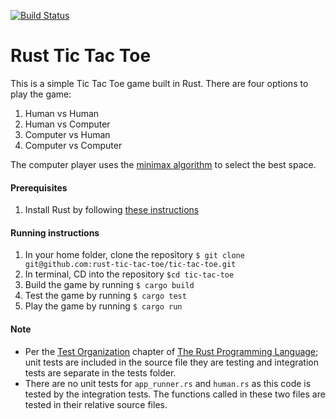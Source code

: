 [![Build Status](https://travis-ci.org/rust-tic-tac-toe/tic-tac-toe.svg?branch=master)](https://travis-ci.org/rust-tic-tac-toe/tic-tac-toe)
# Rust Tic Tac Toe

This is a simple Tic Tac Toe game built in Rust. There are four options to play
the game: 

1. Human vs Human
2. Human vs Computer
3. Computer vs Human
4. Computer vs Computer

The computer player uses the [minimax algorithm](https://en.wikipedia.org/wiki/Minimax)
to select the best space.

#### Prerequisites
1. Install Rust by following [these instructions](https://www.rust-lang.org/en-US/install.html)

#### Running instructions
1. In your home folder, clone the repository `$ git clone
git@github.com:rust-tic-tac-toe/tic-tac-toe.git`
2. In terminal, CD into the repository `$cd tic-tac-toe`
3. Build the game by running `$ cargo build`
4. Test the game by running `$ cargo test`
5. Play the game by running `$ cargo run`

#### Note
- Per the [Test
  Organization](https://doc.rust-lang.org/book/second-edition/ch11-03-test-organization.html)
  chapter of [The Rust Programming
  Language](https://doc.rust-lang.org/book/second-edition/); unit tests are
  included in the source file they are testing and integration tests are
  separate in the tests folder. 
- There are no unit tests for `app_runner.rs` and `human.rs` as this code is tested by the integration tests. The functions called in these two files are tested in their relative source files.
